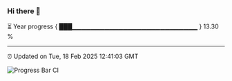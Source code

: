 ### Hi there 👋

⏳ Year progress { ███▁▁▁▁▁▁▁▁▁▁▁▁▁▁▁▁▁▁▁▁▁▁▁▁▁▁▁ } 13.30 %

---

⏰ Updated on Tue, 18 Feb 2025 12:41:03 GMT

![Progress Bar CI](https://github.com/ZhaoGui/ZhaoGui/workflows/Progress%20Bar%20CI/badge.svg)
